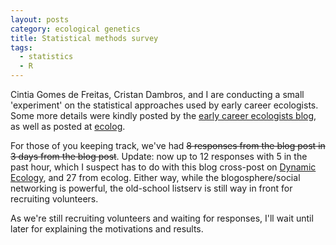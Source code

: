 ```yaml
---
layout: posts
category: ecological genetics
title: Statistical methods survey
tags:
  - statistics
  - R
---
```


Cintia Gomes de Freitas, Cristan Dambros, and I are conducting a small 'experiment' on the statistical approaches used by early career ecologists. Some more details were kindly posted by the [early career ecologists blog](https://earlycareerecologists.wordpress.com/2013/05/20/shaken-or-stirred-whats-your-method-of-choice/), as well as posted at [ecolog](https://listserv.umd.edu/cgi-bin/wa?A2=ind1305d&L=ecolog-l&X=6BFF1307CD5A1638AE&Y=johnsg%40uvm.edu&P=2891).

For those of you keeping track, we've had ~~8 responses from the blog post in 3 days from the blog post~~. Update: now up to 12 responses with 5 in the past hour, which I suspect has to do with this blog cross-post on [Dynamic Ecology](http://dynamicecology.wordpress.com/2013/05/24/bonus-friday-link-interesting-way-of-surveying-ecologists-preferred-statistical-approaches/), and 27 from ecolog. Either way, while the blogosphere/social networking is powerful, the old-school listserv is still way in front for recruiting volunteers.

As we're still recruiting volunteers and waiting for responses, I'll wait until later for explaining the motivations and results.







